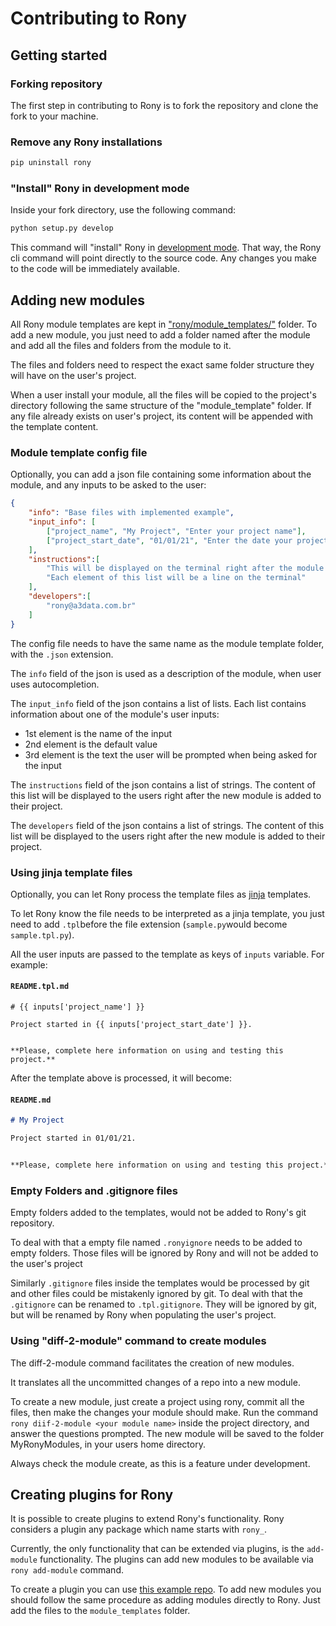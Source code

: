 # Contributing to Rony

## Getting started

### Forking repository

The first step in contributing to Rony is to fork the repository and clone the fork to your machine.

### Remove any Rony installations

```bash
pip uninstall rony
```

### "Install" Rony in development mode

Inside your fork directory, use the following command:

```bash
python setup.py develop 
```

This command will "install" Rony in [development mode](https://setuptools.readthedocs.io/en/latest/userguide/development_mode.html).
That way, the Rony cli command will point directly to the source code. Any changes you make to the code will be immediately available.

## Adding new modules

All Rony module templates are kept in ["rony/module_templates/"](rony/module_templates) folder.
To add a new module, you just need to add a folder named after the module and add all the files and folders from the module to it.

The files and folders need to respect the exact same folder structure they will have on the user's project.

When a user install your module, all the files will be copied to the project's directory following the same structure of the "module_template" folder.
If any file already exists on user's project, its content will be appended with the template content.

### Module template config file

Optionally, you can add a json file containing some information about the module, and any inputs to be asked to the user:

```json
{
    "info": "Base files with implemented example",
    "input_info": [
        ["project_name", "My Project", "Enter your project name"],
        ["project_start_date", "01/01/21", "Enter the date your project started"]
    ],
    "instructions":[
        "This will be displayed on the terminal right after the module is added",
        "Each element of this list will be a line on the terminal"
    ],
    "developers":[
        "rony@a3data.com.br"
    ]
}
```

The config file needs to have the same name as the module template folder, with the `.json` extension.

The `info` field of the json is used as a description of the module, when user uses autocompletion.

The `input_info` field of the json contains a list of lists. Each list contains information about one of the module's user inputs:

- 1st element is the name of the input
- 2nd element is the default value
- 3rd element is the text the user will be prompted when being asked for the input

The `instructions` field of the json contains a list of strings. The content of this list will be displayed to the users right after the new module is added to their project.

The `developers` field of the json contains a list of strings. The content of this list will be displayed to the users right after the new module is added to their project.


### Using jinja template files

Optionally, you can let Rony process the template files as [jinja](https://jinja.palletsprojects.com/en/2.11.x/) templates.

To let Rony know the file needs to be interpreted as a jinja template, you just need to add `.tpl`before the file extension (`sample.py`would become `sample.tpl.py`).

All the user inputs are passed to the template as keys of `inputs` variable. For example:

#### **`README.tpl.md`**
``` jinja
# {{ inputs['project_name'] }}

Project started in {{ inputs['project_start_date'] }}.


**Please, complete here information on using and testing this project.**
```

After the template above is processed, it will become:

#### **`README.md`**
``` md
# My Project

Project started in 01/01/21.


**Please, complete here information on using and testing this project.**
```

### Empty Folders and .gitignore files

Empty folders added to the templates, would not be added to Rony's git repository.

To deal with that a empty file named `.ronyignore` needs to be added to empty folders. Those files will be ignored by Rony and will not be added to the user's project

Similarly `.gitignore` files inside the templates would be processed by git and other files could be mistakenly ignored by git. To deal with that the `.gitignore` can be renamed to `.tpl.gitignore`. They will be ignored by git, but will be renamed by Rony when populating the user's project.


### Using "diff-2-module" command to create modules

The diff-2-module command facilitates the creation of new modules.

It translates all the uncommitted changes of a repo into a new module.

To create a new module, just create a project using rony, commit all the files, then make the changes your module should make.
Run the command `rony diif-2-module <your module name>` inside the project directory, and answer the questions prompted. The new module will be saved to the folder MyRonyModules, in your users home directory.

Always check the module create, as this is a feature under development.

## Creating plugins for Rony

It is possible to create plugins to extend Rony's functionality. Rony considers a plugin any package which name starts with `rony_`.

Currently, the only functionality that can be extended via plugins, is the `add-module` functionality. The plugins can add new modules to be available via `rony add-module` command.

To create a plugin you can use [this example repo](https://github.com/RodrigoATorres/rony_a3_modules). To add new modules you should follow the same procedure as adding modules directly to Rony. Just add the files to the `module_templates` folder.
